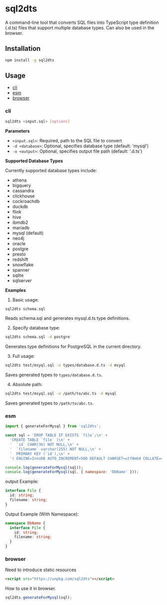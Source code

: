 # sql2dts

A command-line tool that converts SQL files into TypeScript type definition (.d.ts) files that support multiple database types. Can also be used in the browser.


## Installation

```bash
npm install -g sql2dts
```



## Usage

- [cli](#cli)
- [esm](#esm)
- [browser](#browser)



### cli

```bash
sql2dts <input.sql> [options]
```

**Parameters**

- `<input.sql>`: Required, path to the SQL file to convert
- `-d <database>`: Optional, specifies database type (default: 'mysql')
- `-o <output>`: Optional, specifies output file path (default: '<database>.d.ts')

**Supported Database Types**

Currently supported database types include:

- athena
- bigquery
- cassandra
- clickhouse
- cockroachdb
- duckdb
- flink
- hive
- ibmdb2
- mariadb
- mysql (default)
- neo4j
- oracle
- postgre
- presto
- redshift
- snowflake
- spanner
- sqlite
- sqlserver


**Examples**

1. Basic usage:
```bash
sql2dts schema.sql
```
Reads schema.sql and generates mysql.d.ts type definitions.



2. Specify database type:
```bash
sql2dts schema.sql -d postgre
```
Generates type definitions for PostgreSQL in the current directory.



3. Full usage:

```bash
sql2dts test/msyql.sql -o types/database.d.ts -d msyql
```
Saves generated types to `types/database.d.ts`.


4. Absolute path:

```bash
sql2dts test/msyql.sql -o /path/to/abc.ts -d mysql
```

Saves generated types to `/path/to/abc.ts`.


### esm

```js
import { generateForMysql } from 'sql2dts';

const sql = 'DROP TABLE IF EXISTS `file`;\n' +
  'CREATE TABLE `file` (\n' +
  '  `id` CHAR(36) NOT NULL,\n' +
  '  `filename` varchar(255) NOT NULL,\n' +
  '  PRIMARY KEY (`id`),\n' +
  ') ENGINE=InnoDB AUTO_INCREMENT=500 DEFAULT CHARSET=utf8mb4 COLLATE=utf8mb4_unicode_ci;'

console.log(generateForMysql(sql));
console.log(generateForMysql(sql, { namespace: 'DbName' }));
```


output Example:
```ts
interface File {
  id: string;
  filename: string;
}
```

Output Example (With Namespace):
```ts
namespace DbName {
  interface File {
    id: string;
    filename: string;
  }
}
```


### browser

Need to introduce static resources

```html
<script src="https://unpkg.com/sql2dts"></script>
```

How to use it in browser.
```js
sql2dts.generateForMysql(sql);
```

